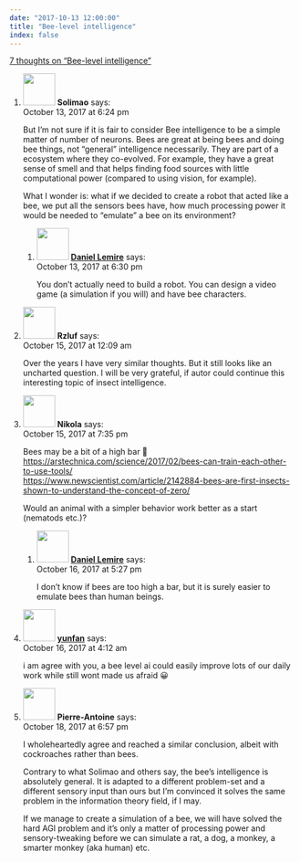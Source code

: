 ```yaml
---
date: "2017-10-13 12:00:00"
title: "Bee-level intelligence"
index: false
---
```


[7 thoughts on &ldquo;Bee-level intelligence&rdquo;](/lemire/blog/2017/10-13-bee-level-intelligence)

<ol class="comment-list">
<li id="comment-288822" class="comment even thread-even depth-1 parent">
<div class="comment-author vcard">
<img alt src="https://secure.gravatar.com/avatar/02a243c4202b23e8ec78620f1ff48aa6?s=56&#038;d=mm&#038;r=g" srcset="https://secure.gravatar.com/avatar/02a243c4202b23e8ec78620f1ff48aa6?s=112&#038;d=mm&#038;r=g 2x" class="avatar avatar-56 photo" height="56" width="56" decoding="async" /> <b class="fn">Solimao</b> <span class="says">says:</span> </div>
<div class="comment-metadata"><time datetime="2017-10-13T18:24:29+00:00">October 13, 2017 at 6:24 pm</time></a> </div>
<div class="comment-content">
<p>But I&rsquo;m not sure if it is fair to consider Bee intelligence to be a simple matter of number of neurons. Bees are great at being bees and doing bee things, not &ldquo;general&rdquo; intelligence necessarily. They are part of a ecosystem where they co-evolved. For example, they have a great sense of smell and that helps finding food sources with little computational power (compared to using vision, for example).</p>
<p>What I wonder is: what if we decided to create a robot that acted like a bee, we put all the sensors bees have, how much processing power it would be needed to &ldquo;emulate&rdquo; a bee on its environment?</p>
</div>
<ol class="children">
<li id="comment-288823" class="comment byuser comment-author-lemire bypostauthor odd alt depth-2">
<div class="comment-author vcard">
<img alt src="https://secure.gravatar.com/avatar/2ca999bef9535950f5b84281a4dab006?s=56&#038;d=mm&#038;r=g" srcset="https://secure.gravatar.com/avatar/2ca999bef9535950f5b84281a4dab006?s=112&#038;d=mm&#038;r=g 2x" class="avatar avatar-56 photo" height="56" width="56" decoding="async" /> <b class="fn"><a href="https://lemire.me/en/" class="url" rel="ugc">Daniel Lemire</a></b> <span class="says">says:</span> </div>
<div class="comment-metadata"><time datetime="2017-10-13T18:30:20+00:00">October 13, 2017 at 6:30 pm</time></a> </div>
<div class="comment-content">
<p>You don&rsquo;t actually need to build a robot. You can design a video game (a simulation if you will) and have bee characters.</p>
</div>
</li>
</ol>
</li>
<li id="comment-288900" class="comment even thread-odd thread-alt depth-1">
<div class="comment-author vcard">
<img alt src="https://secure.gravatar.com/avatar/870dc89451272a9d429ba0873085d039?s=56&#038;d=mm&#038;r=g" srcset="https://secure.gravatar.com/avatar/870dc89451272a9d429ba0873085d039?s=112&#038;d=mm&#038;r=g 2x" class="avatar avatar-56 photo" height="56" width="56" loading="lazy" decoding="async" /> <b class="fn">Rzluf</b> <span class="says">says:</span> </div>
<div class="comment-metadata"><time datetime="2017-10-15T00:09:19+00:00">October 15, 2017 at 12:09 am</time></a> </div>
<div class="comment-content">
<p>Over the years I have very similar thoughts. But it still looks like an uncharted question. I will be very grateful, if autor could continue this interesting topic of insect intelligence.</p>
</div>
</li>
<li id="comment-288940" class="comment odd alt thread-even depth-1 parent">
<div class="comment-author vcard">
<img alt src="https://secure.gravatar.com/avatar/e210d93affe74246e1030998602c2043?s=56&#038;d=mm&#038;r=g" srcset="https://secure.gravatar.com/avatar/e210d93affe74246e1030998602c2043?s=112&#038;d=mm&#038;r=g 2x" class="avatar avatar-56 photo" height="56" width="56" loading="lazy" decoding="async" /> <b class="fn">Nikola</b> <span class="says">says:</span> </div>
<div class="comment-metadata"><time datetime="2017-10-15T19:35:51+00:00">October 15, 2017 at 7:35 pm</time></a> </div>
<div class="comment-content">
<p>Bees may be a bit of a high bar 🙂<br/>
<a href="https://arstechnica.com/science/2017/02/bees-can-train-each-other-to-use-tools/" rel="nofollow ugc">https://arstechnica.com/science/2017/02/bees-can-train-each-other-to-use-tools/</a><br/>
<a href="https://www.newscientist.com/article/2142884-bees-are-first-insects-shown-to-understand-the-concept-of-zero/" rel="nofollow ugc">https://www.newscientist.com/article/2142884-bees-are-first-insects-shown-to-understand-the-concept-of-zero/</a></p>
<p>Would an animal with a simpler behavior work better as a start (nematods etc.)?</p>
</div>
<ol class="children">
<li id="comment-288991" class="comment byuser comment-author-lemire bypostauthor even depth-2">
<div class="comment-author vcard">
<img alt src="https://secure.gravatar.com/avatar/2ca999bef9535950f5b84281a4dab006?s=56&#038;d=mm&#038;r=g" srcset="https://secure.gravatar.com/avatar/2ca999bef9535950f5b84281a4dab006?s=112&#038;d=mm&#038;r=g 2x" class="avatar avatar-56 photo" height="56" width="56" loading="lazy" decoding="async" /> <b class="fn"><a href="https://lemire.me/en/" class="url" rel="ugc">Daniel Lemire</a></b> <span class="says">says:</span> </div>
<div class="comment-metadata"><time datetime="2017-10-16T17:27:22+00:00">October 16, 2017 at 5:27 pm</time></a> </div>
<div class="comment-content">
<p>I don&rsquo;t know if bees are too high a bar, but it is surely easier to emulate bees than human beings.</p>
</div>
</li>
</ol>
</li>
<li id="comment-288964" class="comment odd alt thread-odd thread-alt depth-1">
<div class="comment-author vcard">
<img alt src="https://secure.gravatar.com/avatar/02529f3cc97c2acb9da0d24ff596f360?s=56&#038;d=mm&#038;r=g" srcset="https://secure.gravatar.com/avatar/02529f3cc97c2acb9da0d24ff596f360?s=112&#038;d=mm&#038;r=g 2x" class="avatar avatar-56 photo" height="56" width="56" loading="lazy" decoding="async" /> <b class="fn"><a href="http://geek42.info/" class="url" rel="ugc external nofollow">yunfan</a></b> <span class="says">says:</span> </div>
<div class="comment-metadata"><time datetime="2017-10-16T04:12:23+00:00">October 16, 2017 at 4:12 am</time></a> </div>
<div class="comment-content">
<p>i am agree with you, a bee level ai could easily improve lots of our daily work while still wont made us afraid 😀</p>
</div>
</li>
<li id="comment-289129" class="comment even thread-even depth-1">
<div class="comment-author vcard">
<img alt src="https://secure.gravatar.com/avatar/38b10e4118b69ab72f168cbdaf2ca264?s=56&#038;d=mm&#038;r=g" srcset="https://secure.gravatar.com/avatar/38b10e4118b69ab72f168cbdaf2ca264?s=112&#038;d=mm&#038;r=g 2x" class="avatar avatar-56 photo" height="56" width="56" loading="lazy" decoding="async" /> <b class="fn">Pierre-Antoine</b> <span class="says">says:</span> </div>
<div class="comment-metadata"><time datetime="2017-10-18T18:57:51+00:00">October 18, 2017 at 6:57 pm</time></a> </div>
<div class="comment-content">
<p>I wholeheartedly agree and reached a similar conclusion, albeit with cockroaches rather than bees.</p>
<p>Contrary to what Solimao and others say, the bee&rsquo;s intelligence is absolutely general. It is adapted to a different problem-set and a different sensory input than ours but I&rsquo;m convinced it solves the same problem in the information theory field, if I may.</p>
<p>If we manage to create a simulation of a bee, we will have solved the hard AGI problem and it&rsquo;s only a matter of processing power and sensory-tweaking before we can simulate a rat, a dog, a monkey, a smarter monkey (aka human) etc.</p>
</div>
</li>
</ol>
